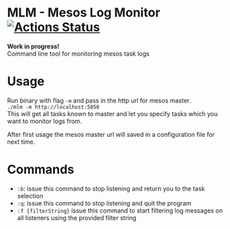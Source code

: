 # MLM - Mesos Log Monitor [![Actions Status](https://github.com/erikbozic/mlm/workflows/go-build/badge.svg)](https://github.com/erikbozic/mlm/actions)
**Work in progress!**    
Command line tool for monitoring mesos task logs

# Usage
Run binary with flag `-m` and pass in the http url for mesos master.  
`` ./mlm -m http://localhost:5050 ``  
This will get all tasks known to master and let you specify tasks which you want to monitor logs from.

After first usage the mesos master url will saved in a configuration file for next time.

# Commands
 - `:b`: issue this command to stop listening and return you to the task selection  
 - `:q`: issue this command to stop listening and quit the program  
 - `:f {filterString}` issue this command to start filtering log messages on all listeners using the provided filter string
  
